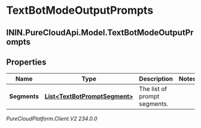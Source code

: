# TextBotModeOutputPrompts

## ININ.PureCloudApi.Model.TextBotModeOutputPrompts

## Properties

|Name | Type | Description | Notes|
|------------ | ------------- | ------------- | -------------|
| **Segments** | [**List&lt;TextBotPromptSegment&gt;**](TextBotPromptSegment) | The list of prompt segments. | |



_PureCloudPlatform.Client.V2 234.0.0_

